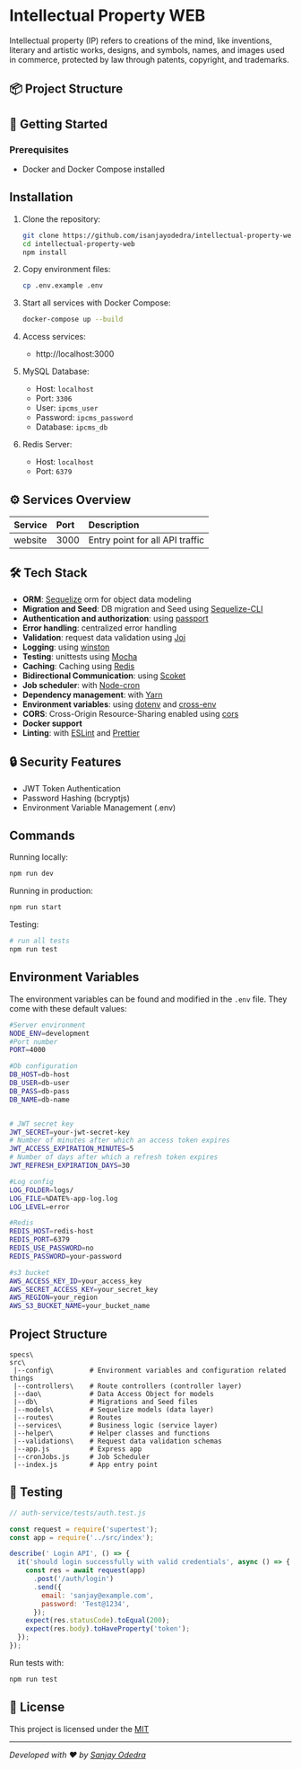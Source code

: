 # Intellectual Property WEB

Intellectual property (IP) refers to creations of the mind, like inventions, literary and artistic works, designs, and symbols, names, and images used in commerce, protected by law through patents, copyright, and trademarks.

## 📦 Project Structure

## 🚀 Getting Started

### Prerequisites

- Docker and Docker Compose installed

## Installation

1. Clone the repository:
   ```bash
   git clone https://github.com/isanjayodedra/intellectual-property-web.git
   cd intellectual-property-web
   npm install
   ```

2. Copy environment files:
   ```bash
   cp .env.example .env
   ```

3. Start all services with Docker Compose:
   ```bash
   docker-compose up --build
   ```

4. Access services:
   - http://localhost:3000
   
5. MySQL Database:
   - Host: `localhost`
   - Port: `3306`
   - User: `ipcms_user`
   - Password: `ipcms_password`
   - Database: `ipcms_db`

6. Redis Server:
   - Host: `localhost`
   - Port: `6379`

## ⚙️ Services Overview

| Service | Port | Description |
|:--------|:-----|:------------|
| website | 3000 | Entry point for all API traffic |


## 🛠 Tech Stack

- **ORM**: [Sequelize](https://sequelize.org/)  orm for object data modeling
- **Migration and Seed**: DB migration and Seed using [Sequelize-CLI](https://github.com/sequelize/cli) 
- **Authentication and authorization**: using [passport](http://www.passportjs.org)
- **Error handling**: centralized error handling
- **Validation**: request data validation using [Joi](https://github.com/hapijs/joi)
- **Logging**: using [winston](https://github.com/winstonjs/winston) 
- **Testing**: unittests using [Mocha](https://mochajs.org/)
- **Caching**: Caching using [Redis](https://redis.io/)
- **Bidirectional Communication**: using [Scoket](https://socket.io/)
- **Job scheduler**: with [Node-cron](https://www.npmjs.com/package/node-cron)
- **Dependency management**: with [Yarn](https://yarnpkg.com)
- **Environment variables**: using [dotenv](https://github.com/motdotla/dotenv) and [cross-env](https://github.com/kentcdodds/cross-env#readme)
- **CORS**: Cross-Origin Resource-Sharing enabled using [cors](https://github.com/expressjs/cors)
- **Docker support**
- **Linting**: with [ESLint](https://eslint.org) and [Prettier](https://prettier.io)

## 🔒 Security Features

- JWT Token Authentication
- Password Hashing (bcryptjs)
- Environment Variable Management (.env)

## Commands

Running locally:

```bash
npm run dev
```

Running in production:

```bash
npm run start
```

Testing:

```bash
# run all tests
npm run test

```

## Environment Variables

The environment variables can be found and modified in the `.env` file. They come with these default values:

```bash
#Server environment
NODE_ENV=development
#Port number
PORT=4000

#Db configuration
DB_HOST=db-host
DB_USER=db-user
DB_PASS=db-pass
DB_NAME=db-name


# JWT secret key
JWT_SECRET=your-jwt-secret-key
# Number of minutes after which an access token expires
JWT_ACCESS_EXPIRATION_MINUTES=5
# Number of days after which a refresh token expires
JWT_REFRESH_EXPIRATION_DAYS=30

#Log config
LOG_FOLDER=logs/
LOG_FILE=%DATE%-app-log.log
LOG_LEVEL=error

#Redis
REDIS_HOST=redis-host
REDIS_PORT=6379
REDIS_USE_PASSWORD=no
REDIS_PASSWORD=your-password

#s3 bucket
AWS_ACCESS_KEY_ID=your_access_key
AWS_SECRET_ACCESS_KEY=your_secret_key
AWS_REGION=your_region
AWS_S3_BUCKET_NAME=your_bucket_name

```

## Project Structure

```
specs\
src\
 |--config\         # Environment variables and configuration related things
 |--controllers\    # Route controllers (controller layer)
 |--dao\            # Data Access Object for models
 |--db\             # Migrations and Seed files
 |--models\         # Sequelize models (data layer)
 |--routes\         # Routes
 |--services\       # Business logic (service layer)
 |--helper\         # Helper classes and functions
 |--validations\    # Request data validation schemas
 |--app.js          # Express app
 |--cronJobs.js     # Job Scheduler
 |--index.js        # App entry point
```

## 🧪 Testing

```javascript
// auth-service/tests/auth.test.js

const request = require('supertest');
const app = require('../src/index');

describe(' Login API', () => {
  it('should login successfully with valid credentials', async () => {
    const res = await request(app)
      .post('/auth/login')
      .send({
        email: 'sanjay@example.com',
        password: 'Test@1234',
      });
    expect(res.statusCode).toEqual(200);
    expect(res.body).toHaveProperty('token');
  });
});
```

Run tests with:
```bash
npm run test
```

## 📄 License

This project is licensed under the [MIT](LICENSE)

---

_Developed with ❤️ by [Sanjay Odedra](https://github.com/isanjayodedra)_
